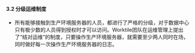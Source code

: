 #### 3.2 分级运维制度
* 所有能够接触到生产环境服务器的人员，都进行了严格的分级，对于数据中心只有极少数的人员得到授权时才可以访问。Worktile团队在运维管理上提出了“结对运维”的制度，只要操作生产环境服务器，就需要至少两人同时在场，同时做好每一次操作生产环境服务器的日志。